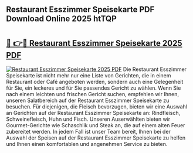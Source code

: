 ## Restaurant Esszimmer Speisekarte PDF Download Online 2025 htTQP

# <h2><a href="http://gcc5zsj.nevu.top/?p=Restaurant+Esszimmer+Speisekarte">🔗 👉🔴 Restaurant Esszimmer Speisekarte 2025 PDF</a></h2>

[![Restaurant Esszimmer Speisekarte 2025 PDF](https://i.imgur.com/dBaPXMq.png)](http://gcc5zsj.nevu.top/?p=Restaurant+Esszimmer+Speisekarte)
Die Restaurant Esszimmer Speisekarte ist nicht mehr nur eine Liste von Gerichten, die in einem Restaurant oder Café angeboten werden, sondern auch eine Gelegenheit für Sie, ein leckeres und für Sie passendes Gericht zu wählen. Wenn Sie nach einem leichten und frischen Gericht suchen, empfehlen wir Ihnen, unseren Salatbereich auf der Restaurant Esszimmer Speisekarte zu besuchen. Für diejenigen, die Fleisch bevorzugen, bieten wir eine Auswahl an Gerichten auf der Restaurant Esszimmer Speisekarte an: Rindfleisch, Schweinefleisch, Huhn und Fisch. Unseren Auserwählten bieten wir Gourmet-Gerichte wie Schaschlik und Steak an, die auf einem alten Feuer zubereitet werden. In jedem Fall ist unser Team bereit, Ihnen bei der Auswahl der Speisen auf der Restaurant Esszimmer Speisekarte zu helfen und Ihnen einen komfortablen und angenehmen Service zu bieten.
